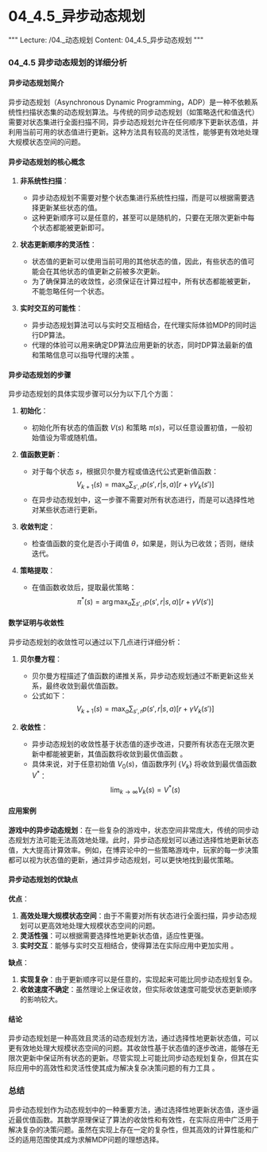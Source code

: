# 04_4.5_异步动态规划

"""
Lecture: /04._动态规划
Content: 04_4.5_异步动态规划
"""

### 04_4.5 异步动态规划的详细分析

#### 异步动态规划简介

异步动态规划（Asynchronous Dynamic Programming，ADP）是一种不依赖系统性扫描状态集的动态规划算法。与传统的同步动态规划（如策略迭代和值迭代）需要对状态集进行全面扫描不同，异步动态规划允许在任何顺序下更新状态值，并利用当前可用的状态值进行更新。这种方法具有较高的灵活性，能够更有效地处理大规模状态空间的问题。

#### 异步动态规划的核心概念

1. **非系统性扫描**：
   - 异步动态规划不需要对整个状态集进行系统性扫描，而是可以根据需要选择更新某些状态的值。
   - 这种更新顺序可以是任意的，甚至可以是随机的，只要在无限次更新中每个状态都能被更新即可。

2. **状态更新顺序的灵活性**：
   - 状态值的更新可以使用当前可用的其他状态的值，因此，有些状态的值可能会在其他状态的值更新之前被多次更新。
   - 为了确保算法的收敛性，必须保证在计算过程中，所有状态都能被更新，不能忽略任何一个状态。

3. **实时交互的可能性**：
   - 异步动态规划算法可以与实时交互相结合，在代理实际体验MDP的同时运行DP算法。
   - 代理的体验可以用来确定DP算法应用更新的状态，同时DP算法最新的值和策略信息可以指导代理的决策  。

#### 异步动态规划的步骤

异步动态规划的具体实现步骤可以分为以下几个方面：

1. **初始化**：
   - 初始化所有状态的值函数 $V(s)$ 和策略 $\pi(s)$，可以任意设置初值，一般初始值设为零或随机值。

2. **值函数更新**：
   - 对于每个状态 $s$，根据贝尔曼方程或值迭代公式更新值函数：
     $$
     V_{k+1}(s) = \max_a \sum_{s',r} p(s',r|s,a) [r + \gamma V_k(s')]
     $$
   - 在异步动态规划中，这一步骤不需要对所有状态进行，而是可以选择性地对某些状态进行更新。

3. **收敛判定**：
   - 检查值函数的变化是否小于阈值 $\theta$，如果是，则认为已收敛；否则，继续迭代。

4. **策略提取**：
   - 在值函数收敛后，提取最优策略：
     $$
     \pi^*(s) = \arg\max_a \sum_{s',r} p(s',r|s,a) [r + \gamma V(s')]
     $$

#### 数学证明与收敛性

异步动态规划的收敛性可以通过以下几点进行详细分析：

1. **贝尔曼方程**：
   - 贝尔曼方程描述了值函数的递推关系，异步动态规划通过不断更新这些关系，最终收敛到最优值函数。
   - 公式如下：
     $$
     V_{k+1}(s) = \max_a \sum_{s',r} p(s',r|s,a) [r + \gamma V_k(s')]
     $$

2. **收敛性**：
   - 异步动态规划的收敛性基于状态值的逐步改进，只要所有状态在无限次更新中都能被更新，其值函数将收敛到最优值函数  。
   - 具体来说，对于任意初始值 $V_0(s)$，值函数序列 $\{V_k\}$ 将收敛到最优值函数 $V^*$：
     $$
     \lim_{k \to \infty} V_k(s) = V^*(s)
     $$

#### 应用案例

**游戏中的异步动态规划**：在一些复杂的游戏中，状态空间非常庞大，传统的同步动态规划方法可能无法高效地处理。此时，异步动态规划可以通过选择性地更新状态值，大大提高计算效率。例如，在博弈论中的一些策略游戏中，玩家的每一步决策都可以视为状态值的更新，通过异步动态规划，可以更快地找到最优策略。

#### 异步动态规划的优缺点

**优点**：
1. **高效处理大规模状态空间**：由于不需要对所有状态进行全面扫描，异步动态规划可以更高效地处理大规模状态空间的问题。
2. **灵活性强**：可以根据需要选择性地更新状态值，适应性更强。
3. **实时交互**：能够与实时交互相结合，使得算法在实际应用中更加实用  。

**缺点**：
1. **实现复杂**：由于更新顺序可以是任意的，实现起来可能比同步动态规划复杂。
2. **收敛速度不确定**：虽然理论上保证收敛，但实际收敛速度可能受状态更新顺序的影响较大。

#### 结论

异步动态规划是一种高效且灵活的动态规划方法，通过选择性地更新状态值，可以更有效地处理大规模状态空间的问题。其收敛性基于状态值的逐步改进，能够在无限次更新中保证所有状态的更新。尽管实现上可能比同步动态规划复杂，但其在实际应用中的高效性和灵活性使其成为解决复杂决策问题的有力工具  。

### 总结

异步动态规划作为动态规划中的一种重要方法，通过选择性地更新状态值，逐步逼近最优值函数。其数学原理保证了算法的收敛性和有效性，在实际应用中广泛用于解决复杂的决策问题。虽然在实现上存在一定的复杂性，但其高效的计算性能和广泛的适用范围使其成为求解MDP问题的理想选择。

